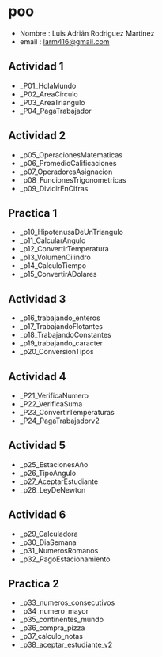 # poo

- Nombre : Luis Adrián Rodriguez Martinez 
- email : larm416@gmail.com 

## Actividad 1
- _P01_HolaMundo
- _P02_AreaCirculo
- _P03_AreaTriangulo
- _P04_PagaTrabajador
 

## Actividad 2
- _p05_OperacionesMatematicas
- _p06_PromedioCalificaciones
- _p07_OperadoresAsignacion
- _p08_FuncionesTrigonometricas
- _p09_DividirEnCifras

## Practica 1
- _p10_HipotenusaDeUnTriangulo
- _p11_CalcularAngulo
- _p12_ConvertirTemperatura
- _p13_VolumenCilindro
- _p14_CalculoTiempo
- _p15_ConvertirADolares

## Actividad 3
- _p16_trabajando_enteros
- _p17_TrabajandoFlotantes
- _p18_TrabajandoConstantes
- _p19_trabajando_caracter
- _p20_ConversionTipos

## Actividad 4
-  _P21_VerificaNumero 
-  _P22_VerificaSuma
-  _P23_ConvertirTemperaturas
-  _P24_PagaTrabajadorv2

## Actividad 5
- _p25_EstacionesAño
- _p26_TipoAngulo
- _p27_AceptarEstudiante
- _p28_LeyDeNewton

## Actividad 6
-  _p29_Calculadora
-  _p30_DiaSemana
-  _p31_NumerosRomanos
-  _p32_PagoEstacionamiento

## Practica 2 
- _p33_numeros_consecutivos
- _p34_numero_mayor
- _p35_continentes_mundo
- _p36_compra_pizza
- _p37_calculo_notas
- _p38_aceptar_estudiante_v2